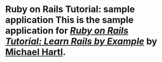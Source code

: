# Ruby on Rails Tutorial: sample application This is the sample application for [*Ruby on Rails Tutorial: Learn Rails by Example*](http://railstutorial.org/) by [Michael Hartl](http://michaelhartl.com/).
